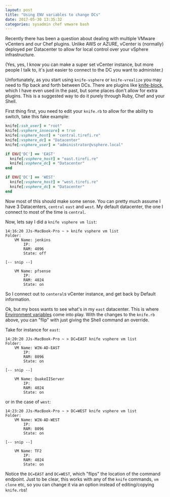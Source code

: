 ```yaml
---
layout: post
title: "Using ENV variables to change DCs"
date: 2017-05-30 13:35:32
categories: sysadmin chef vmware bash
---
```


Recently there has been a question about dealing with multiple VMware vCenters
and our Chef plugins. Unlike AWS or AZURE, vCenter is (normally) deployed per
Datacenter to allow for local control over your vSphere infrastructure.

(Yes, yes, I know you can make a super set vCenter instance, but more people I talk to,
it's just easier to connect to the DC you want to administer.)

Unfortunately, as you start using `knife-vsphere` or `knife-vrealize` you may need
to flip back and forth between DCs. There are plugins like [knife-block][block], which
I have even used in the past, but some places don't allow for extra plugins. This
is a suggested way to do it purely through Ruby, Chef and your Shell.

First thing first, you need to edit your `knife.rb` to allow for the ability to switch,
take this fake example:

```ruby
knife[:ssh_user] = "root"
knife[:vsphere_insecure] = true
knife[:vsphere_host] = "central.tirefi.re"
knife[:vsphere_dc] = "Datacenter"
knife[:vsphere_user] = "administrator@vsphere.local"

if ENV['DC'] == 'EAST'
  knife[:vsphere_host] = "east.tirefi.re"
  knife[:vsphere_dc] = "Datacenter"
end

if ENV['DC'] == 'WEST'
  knife[:vsphere_host] = "west.tirefi.re"
  knife[:vsphere_dc] = "Datacenter"
end
```

Now most of this should make some sense. You can pretty much assume I have 3 Datacenters, `central`
`east` and `west`. My default datacenter, the one I connect to most of the time is `central`.

Now, lets say I did a `knife vsphere vm list`:

```shell
14:16:20 JJs-MacBook-Pro ~ > knife vsphere vm list
Folder:
	VM Name: jenkins
		IP:
		RAM: 4096
		State: off

[-- snip --]

	VM Name: pfsense
		IP:
		RAM: 4024
		State: on
```

So I connect out to `centeral`s vCenter instance, and get back by Default information.

Ok, but my boss wants to see what's in my `east` datacenter. This is where [Environment variables][wiki]
come into play. With the changes to the `knife.rb` above, you can "flip" with just giving the Shell
command an override.

Take for instance for `east`:

```shell
14:20:20 JJs-MacBook-Pro ~ > DC=EAST knife vsphere vm list
Folder:
	VM Name: WIN-AD-EAST
		IP:
		RAM: 8096
		State: on

[-- snip --]

	VM Name: QuakeIIServer
		IP:
		RAM: 4024
		State: on
```

or in the case of `west`:

```shell
14:23:20 JJs-MacBook-Pro ~ > DC=WEST knife vsphere vm list
Folder:
	VM Name: WIN-AD-WEST
		IP:
		RAM: 8096
		State: on

[-- snip --]

	VM Name: TF2
		IP:
		RAM: 4024
		State: on
```

Notice the `DC=EAST` and `DC=WEST`, which "flips" the location of the command endpoint. Just to be clear,
this works with any of the `knife` commands, `vm clone` etc, so you can change it via an option instead
of editing/copying `knife.rb`s!

[block]: https://github.com/knife-block/knife-block
[wiki]: https://en.wikipedia.org/wiki/Environment_variable

